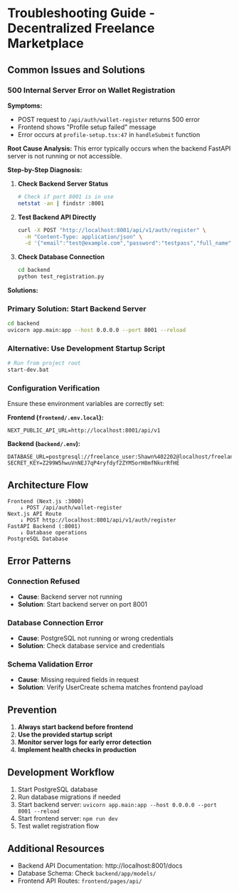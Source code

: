 # Troubleshooting Guide - Decentralized Freelance Marketplace

## Common Issues and Solutions

### 500 Internal Server Error on Wallet Registration

**Symptoms:**
- POST request to `/api/auth/wallet-register` returns 500 error
- Frontend shows "Profile setup failed" message
- Error occurs at `profile-setup.tsx:47` in `handleSubmit` function

**Root Cause Analysis:**
This error typically occurs when the backend FastAPI server is not running or not accessible.

**Step-by-Step Diagnosis:**

1. **Check Backend Server Status**
   ```bash
   # Check if port 8001 is in use
   netstat -an | findstr :8001
   ```

2. **Test Backend API Directly**
   ```bash
   curl -X POST "http://localhost:8001/api/v1/auth/register" \
     -H "Content-Type: application/json" \
     -d '{"email":"test@example.com","password":"testpass","full_name":"Test User","role":"client"}'
   ```

3. **Check Database Connection**
   ```bash
   cd backend
   python test_registration.py
   ```

**Solutions:**

### Primary Solution: Start Backend Server
```bash
cd backend
uvicorn app.main:app --host 0.0.0.0 --port 8001 --reload
```

### Alternative: Use Development Startup Script
```bash
# Run from project root
start-dev.bat
```

### Configuration Verification
Ensure these environment variables are correctly set:

**Frontend (`frontend/.env.local`):**
```
NEXT_PUBLIC_API_URL=http://localhost:8001/api/v1
```

**Backend (`backend/.env`):**
```
DATABASE_URL=postgresql://freelance_user:Shawn%402202@localhost/freelance_db
SECRET_KEY=Z299W5hwuVnNEJ7qP4ryfdyf2ZYM5orH8mfNkurRfHE
```

## Architecture Flow

```
Frontend (Next.js :3000)
    ↓ POST /api/auth/wallet-register
Next.js API Route
    ↓ POST http://localhost:8001/api/v1/auth/register
FastAPI Backend (:8001)
    ↓ Database operations
PostgreSQL Database
```

## Error Patterns

### Connection Refused
- **Cause**: Backend server not running
- **Solution**: Start backend server on port 8001

### Database Connection Error
- **Cause**: PostgreSQL not running or wrong credentials
- **Solution**: Check database service and credentials

### Schema Validation Error
- **Cause**: Missing required fields in request
- **Solution**: Verify UserCreate schema matches frontend payload

## Prevention

1. **Always start backend before frontend**
2. **Use the provided startup script**
3. **Monitor server logs for early error detection**
4. **Implement health checks in production**

## Development Workflow

1. Start PostgreSQL database
2. Run database migrations if needed
3. Start backend server: `uvicorn app.main:app --host 0.0.0.0 --port 8001 --reload`
4. Start frontend server: `npm run dev`
5. Test wallet registration flow

## Additional Resources

- Backend API Documentation: http://localhost:8001/docs
- Database Schema: Check `backend/app/models/`
- Frontend API Routes: `frontend/pages/api/`